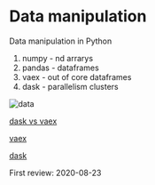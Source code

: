 # Data manipulation

Data manipulation in Python 

1. numpy - nd arrarys
2. pandas - dataframes 
3. vaex - out of core dataframes 
4. dask - parallelism clusters

![data](https://tenor.com/view/data-data-data-rdj-sherlock-sherlock-holmes-robert-downy-jr-gif-17901877)

[dask vs vaex](https://towardsdatascience.com/dask-vs-vaex-for-big-data-38cb66728747)

[vaex](https://towardsdatascience.com/how-to-process-a-dataframe-with-billions-of-rows-in-seconds-c8212580f447)

[dask](https://towardsdatascience.com/are-you-still-using-pandas-for-big-data-12788018ba1a)


First review: 2020-08-23
